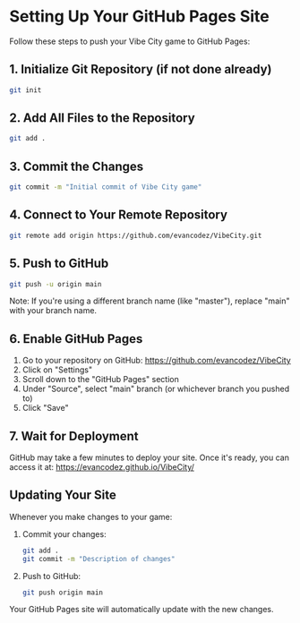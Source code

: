 # Setting Up Your GitHub Pages Site

Follow these steps to push your Vibe City game to GitHub Pages:

## 1. Initialize Git Repository (if not done already)

```bash
git init
```

## 2. Add All Files to the Repository

```bash
git add .
```

## 3. Commit the Changes

```bash
git commit -m "Initial commit of Vibe City game"
```

## 4. Connect to Your Remote Repository

```bash
git remote add origin https://github.com/evancodez/VibeCity.git
```

## 5. Push to GitHub

```bash
git push -u origin main
```

Note: If you're using a different branch name (like "master"), replace "main" with your branch name.

## 6. Enable GitHub Pages

1. Go to your repository on GitHub: https://github.com/evancodez/VibeCity
2. Click on "Settings"
3. Scroll down to the "GitHub Pages" section
4. Under "Source", select "main" branch (or whichever branch you pushed to)
5. Click "Save"

## 7. Wait for Deployment

GitHub may take a few minutes to deploy your site. Once it's ready, you can access it at:
https://evancodez.github.io/VibeCity/

## Updating Your Site

Whenever you make changes to your game:

1. Commit your changes:
   ```bash
   git add .
   git commit -m "Description of changes"
   ```

2. Push to GitHub:
   ```bash
   git push origin main
   ```

Your GitHub Pages site will automatically update with the new changes. 